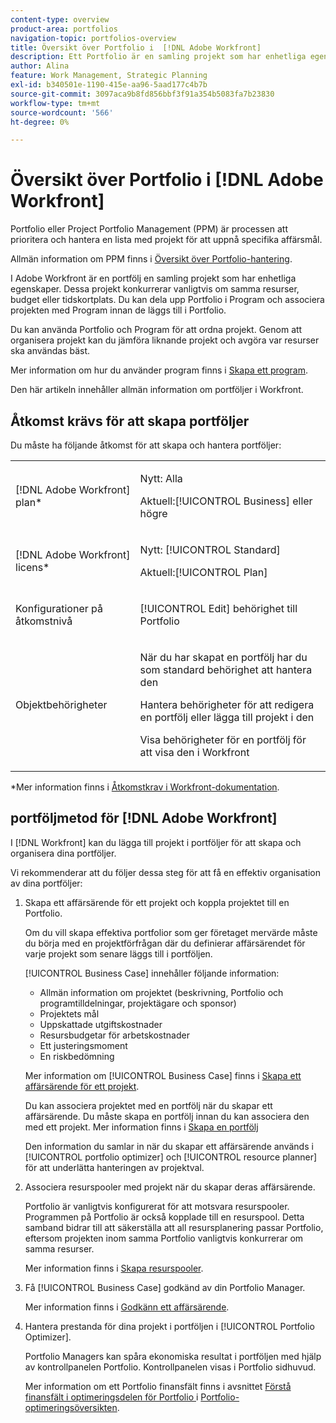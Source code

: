 ```yaml
---
content-type: overview
product-area: portfolios
navigation-topic: portfolios-overview
title: Översikt över Portfolio i  [!DNL Adobe Workfront]
description: Ett Portfolio är en samling projekt som har enhetliga egenskaper. Dessa projekt konkurrerar vanligtvis om samma resurser, budget eller tidskortplats. Du kan dela upp Portfolio i Program och associera projekten med Program innan de läggs till i Portfolio.
author: Alina
feature: Work Management, Strategic Planning
exl-id: b340501e-1190-415e-aa96-5aad177c4b7b
source-git-commit: 3097aca9b8fd856bbf3f91a354b5083fa7b23830
workflow-type: tm+mt
source-wordcount: '566'
ht-degree: 0%

---
```


# Översikt över Portfolio i [!DNL Adobe Workfront]

<!-- Audited: 1/2024 -->

Portfolio eller Project Portfolio Management (PPM) är processen att prioritera och hantera en lista med projekt för att uppnå specifika affärsmål.

Allmän information om PPM finns i [Översikt över Portfolio-hantering](/help/quicksilver/manage-work/portfolios/portfolios-overview/portfolio-managament-overview.md).

I Adobe Workfront är en portfölj en samling projekt som har enhetliga egenskaper. Dessa projekt konkurrerar vanligtvis om samma resurser, budget eller tidskortplats. Du kan dela upp Portfolio i Program och associera projekten med Program innan de läggs till i Portfolio.

Du kan använda Portfolio och Program för att ordna projekt. Genom att organisera projekt kan du jämföra liknande projekt och avgöra var resurser ska användas bäst.

Mer information om hur du använder program finns i [Skapa ett program](../../../manage-work/portfolios/create-and-manage-programs/create-program.md).

Den här artikeln innehåller allmän information om portföljer i Workfront.

## Åtkomst krävs för att skapa portföljer

<!--leave the table uncollapsed as this article is about access-->

Du måste ha följande åtkomst för att skapa och hantera portföljer:

<table style="table-layout:auto"> 
 <col> 
 <col> 
 <tbody> 
  <tr> 
   <td role="rowheader">[!DNL Adobe Workfront] plan*</td> 
   <td> <p>Nytt: Alla</p>
   <p>Aktuell:[!UICONTROL Business] eller högre</p> </td> 
  </tr> 
  <tr> 
   <td role="rowheader">[!DNL Adobe Workfront] licens*</td> 
   <td> <p>Nytt: [!UICONTROL Standard]</p>
   <p>Aktuell:[!UICONTROL Plan] </p> </td> 
  </tr> 
  <tr> 
   <td role="rowheader">Konfigurationer på åtkomstnivå</td> 
   <td> <p>[!UICONTROL Edit] behörighet till Portfolio</p>  </td> 
  </tr> 
  <tr> 
   <td role="rowheader">Objektbehörigheter</td> 
   <td> <p>När du har skapat en portfölj har du som standard behörighet att hantera den</p> 
   <p>Hantera behörigheter för att redigera en portfölj eller lägga till projekt i den</p>
   <p>Visa behörigheter för en portfölj för att visa den i Workfront</p>
    </td> 
  </tr> 
 </tbody> 
</table>

*Mer information finns i [Åtkomstkrav i Workfront-dokumentation](/help/quicksilver/administration-and-setup/add-users/access-levels-and-object-permissions/access-level-requirements-in-documentation.md).


## portföljmetod för [!DNL Adobe Workfront]

I [!DNL Workfront] kan du lägga till projekt i portföljer för att skapa och organisera dina portföljer.

Vi rekommenderar att du följer dessa steg för att få en effektiv organisation av dina portföljer:

1. Skapa ett affärsärende för ett projekt och koppla projektet till en Portfolio.

   Om du vill skapa effektiva portfolior som ger företaget mervärde måste du börja med en projektförfrågan där du definierar affärsärendet för varje projekt som senare läggs till i portföljen.

   [!UICONTROL Business Case] innehåller följande information:

   * Allmän information om projektet (beskrivning, Portfolio och programtilldelningar, projektägare och sponsor)
   * Projektets mål
   * Uppskattade utgiftskostnader
   * Resursbudgetar för arbetskostnader
   * Ett justeringsmoment
   * En riskbedömning

   Mer information om [!UICONTROL Business Case] finns i [Skapa ett affärsärende för ett projekt](../../../manage-work/projects/define-a-business-case/create-business-case.md).

   Du kan associera projektet med en portfölj när du skapar ett affärsärende. Du måste skapa en portfölj innan du kan associera den med ett projekt. Mer information finns i [Skapa en portfölj](/help/quicksilver/manage-work/portfolios/create-and-manage-portfolios/create-portfolios.md)

   Den information du samlar in när du skapar ett affärsärende används i [!UICONTROL portfolio optimizer] och [!UICONTROL resource planner] för att underlätta hanteringen av projektval.
1. Associera resurspooler med projekt när du skapar deras affärsärende.

   Portfolio är vanligtvis konfigurerat för att motsvara resurspooler. Programmen på Portfolio är också kopplade till en resurspool. Detta samband bidrar till att säkerställa att all resursplanering passar Portfolio, eftersom projekten inom samma Portfolio vanligtvis konkurrerar om samma resurser.

   Mer information finns i [Skapa resurspooler](/help/quicksilver/resource-mgmt/resource-planning/resource-pools/create-resource-pools.md).

1. Få [!UICONTROL Business Case] godkänd av din Portfolio Manager.

   Mer information finns i [Godkänn ett affärsärende](/help/quicksilver/manage-work/projects/define-a-business-case/approve-business-case.md).
1. Hantera prestanda för dina projekt i portföljen i [!UICONTROL Portfolio Optimizer].

   Portfolio Managers kan spåra ekonomiska resultat i portföljen med hjälp av kontrollpanelen Portfolio. Kontrollpanelen visas i Portfolio sidhuvud.

   Mer information om ett Portfolio finansfält finns i avsnittet [Förstå finansfält i optimeringsdelen för Portfolio ](../../../manage-work/portfolios/portfolio-optimizer/portfolio-optimizer-overview.md#financial-fieds-subsection) i [Portfolio-optimeringsöversikten](../../../manage-work/portfolios/portfolio-optimizer/portfolio-optimizer-overview.md).
